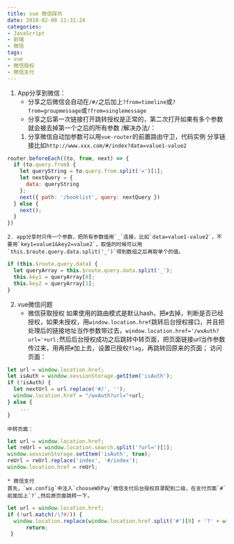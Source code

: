 ```yaml
---
title: vue 微信踩坑
date: 2018-02-08 11:31:24
categories:
- JavaScript
- 前端
- 微信
tags:
- vue
- 微信授权
- 微信支付
---
```

1.  App分享到微信：
	* 分享之后微信会自动在`/#/`之后加上`?from=timeline`或`?from=groupmessage`或`?from=singlemessage`
	* 分享之后第一次链接打开跳转授权是正常的，第二次打开如果有多个参数就会被去掉第一个之后的所有参数
/解决办法/：
	1. 分享微信自动加参数可以用`vue-router`的前置路由守卫，代码实例
	分享链接比如`http://www.xxx.com/#/index?data=value1-value2`
``` javascript
router.beforeEach((to, from, next) => {
  if (to.query.from) {
    let queryString = to.query.from.split('=')[1];
    let nextQuery = {
      data: queryString
    };
    next({ path: '/booklist', query: nextQuery })
  } else {
    next();
  }
})	
```
<!--more-->
	2. app分享时只传一个参数，把所有参数值用`_`连接，比如`data=value1-value2`，不要用`key1=value1&key2=value2`，取值的时候可以用`this.$route.query.data.split('_')`得到数组之后再取单个的值。
```javascript
if (this.$route.query.data) {
  let queryArray = this.$route.query.data.split('_');
  this.key1 = queryArray[0];
  this.key2 = queryArray[1];
}	
```
2. vue微信问题
	* 微信获取授权
	如果使用的路由模式是默认hash，把`#`去掉，判断是否已经授权，如果未授权，用`window.location.href`跳转后台授权接口，并且把处理后的链接地址当作参数带过去，`window.location.href='/wxAuth?url='+url;`然后后台授权成功之后跳转中转页面，把页面链接url当作参数传过来，用再把`#`加上去，设置已授权`flag`，再跳转回原来的页面；
	访问页面：
```javascript
let url = window.location.href;
let isAuth = window.sessionStorage.getItem('isAuth');
if (!isAuth) {
  let nextUrl = url.replace('#/', '');
  window.location.href = "/wxAuth?url="+url;
} else {
	...
}	
```
	中转页面：
```javascript
let url = window.location.href;
let reUrl = window.location.search.split('?url=')[1];
window.sessionStorage.setItem('isAuth', true);
reUrl = reUrl.replace('index', '#/index');
window.location.href = reUrl;
```
	* 微信支付
	首先，`wx.config`中注入`chooseWXPay`微信支付后台授权目录配到二级，在支付页面`#`前面加上`?`,然后原页面跳转一下，
```javascript
let url = window.location.href;
if (!url.match(/\?#/)) {
  window.location.replace(window.location.href.split('#')[0] + '?' + window.location.hash);
      return;
 }
```

